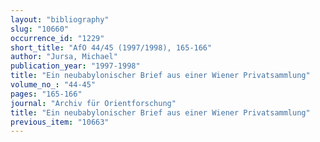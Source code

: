 ```yaml
---
layout: "bibliography"
slug: "10660"
occurrence_id: "1229"
short_title: "AfO 44/45 (1997/1998), 165-166"
author: "Jursa, Michael"
publication_year: "1997-1998"
title: "Ein neubabylonischer Brief aus einer Wiener Privatsammlung"
volume_no_: "44-45"
pages: "165-166"
journal: "Archiv für Orientforschung"
title: "Ein neubabylonischer Brief aus einer Wiener Privatsammlung"
previous_item: "10663"
---
```

